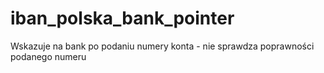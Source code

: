 # iban_polska_bank_pointer
Wskazuje na bank po podaniu numery konta - nie sprawdza poprawności podanego numeru
